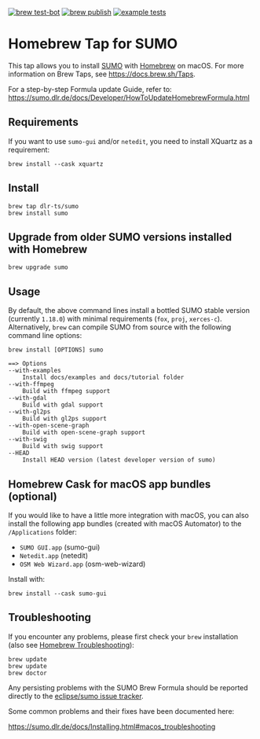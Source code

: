[![brew test-bot](https://github.com/DLR-TS/homebrew-sumo/actions/workflows/tests.yml/badge.svg?branch=sumo)](https://github.com/DLR-TS/homebrew-sumo/actions/workflows/tests.yml)
[![brew publish](https://github.com/DLR-TS/homebrew-sumo/actions/workflows/publish.yml/badge.svg)](https://github.com/DLR-TS/homebrew-sumo/actions/workflows/publish.yml)
[![example tests](https://github.com/DLR-TS/homebrew-sumo/actions/workflows/example_tests.yml/badge.svg)](https://github.com/DLR-TS/homebrew-sumo/actions/workflows/example_tests.yml)

# Homebrew Tap for SUMO

This tap allows you to install [SUMO](https://www.eclipse.org/sumo/) with [Homebrew](https://brew.sh/) on macOS.
For more information on Brew Taps, see https://docs.brew.sh/Taps.

For a step-by-step Formula update Guide, refer to: https://sumo.dlr.de/docs/Developer/HowToUpdateHomebrewFormula.html

## Requirements

If you want to use `sumo-gui` and/or `netedit`, you need to install XQuartz as a requirement:

    brew install --cask xquartz

## Install

    brew tap dlr-ts/sumo
    brew install sumo

## Upgrade from older SUMO versions installed with Homebrew

    brew upgrade sumo

## Usage

By default, the above command lines install a bottled SUMO stable version (currently ```1.18.0```) with minimal requirements (```fox```, ```proj```, ```xerces-c```).
Alternatively, ```brew``` can compile SUMO from source with the following command line options:


    brew install [OPTIONS] sumo
    
    ==> Options
    --with-examples
        Install docs/examples and docs/tutorial folder
    --with-ffmpeg
        Build with ffmpeg support
    --with-gdal
        Build with gdal support
    --with-gl2ps
        Build with gl2ps support
    --with-open-scene-graph
        Build with open-scene-graph support
    --with-swig
        Build with swig support
    --HEAD
        Install HEAD version (latest developer version of sumo)

## Homebrew Cask for macOS app bundles (optional)

If you would like to have a little more integration with macOS, you can also install the following app bundles (created with macOS Automator) to the `/Applications` folder:

 * `SUMO GUI.app` (sumo-gui)
 * `Netedit.app` (netedit)
 * `OSM Web Wizard.app` (osm-web-wizard)

Install with:

    brew install --cask sumo-gui

## Troubleshooting

If you encounter any problems, please first check your ```brew``` installation (also see [Homebrew Troubleshooting](https://docs.brew.sh/Troubleshooting)):

    brew update
    brew update
    brew doctor

Any persisting problems with the SUMO Brew Formula should be reported directly to the [eclipse/sumo issue tracker](https://github.com/eclipse/sumo/issues).

Some common problems and their fixes have been documented here:

https://sumo.dlr.de/docs/Installing.html#macos_troubleshooting
